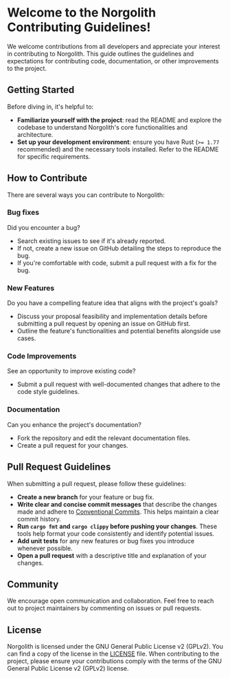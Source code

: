 # Welcome to the Norgolith Contributing Guidelines!

We welcome contributions from all developers and appreciate your interest in contributing to
Norgolith. This guide outlines the guidelines and expectations for contributing code, documentation,
or other improvements to the project.

## Getting Started

Before diving in, it's helpful to:

- **Familiarize yourself with the project**: read the README and explore the codebase to understand
  Norgolith's core functionalities and architecture.
- **Set up your development environment**: ensure you have Rust (`>= 1.77` recommended) and the
  necessary tools installed. Refer to the README for specific requirements.

## How to Contribute

There are several ways you can contribute to Norgolith:

### Bug fixes

Did you encounter a bug?

- Search existing issues to see if it's already reported.
- If not, create a new issue on GitHub detailing the steps to reproduce the bug.
- If you're comfortable with code, submit a pull request with a fix for the bug.

### New Features

Do you have a compelling feature idea that aligns with the project's goals?

- Discuss your proposal feasibility and implementation details before submitting a pull request by
  opening an issue on GitHub first.
- Outline the feature's functionalities and potential benefits alongside use cases.

### Code Improvements

See an opportunity to improve existing code?

- Submit a pull request with well-documented changes that adhere to the code style guidelines.

### Documentation

Can you enhance the project's documentation?

- Fork the repository and edit the relevant documentation files.
- Create a pull request for your changes.

## Pull Request Guidelines

When submitting a pull request, please follow these guidelines:

- **Create a new branch** for your feature or bug fix.
- **Write clear and concise commit messages** that describe the changes made and adhere to
  [Conventional Commits](https://www.conventionalcommits.org/en/v1.0.0). This helps maintain a clear
  commit history.
- **Run `cargo fmt` and `cargo clippy` before pushing your changes**. These tools help format your
code consistently and identify potential issues.
- **Add unit tests** for any new features or bug fixes you introduce whenever possible.
- **Open a pull request** with a descriptive title and explanation of your changes.

## Community

We encourage open communication and collaboration. Feel free to reach out to project maintainers by
commenting on issues or pull requests.

## License

Norgolith is licensed under the GNU General Public License v2 (GPLv2). You can find a copy of the
license in the [LICENSE](./LICENSE) file. When contributing to the project, please ensure your
contributions comply with the terms of the GNU General Public License v2 (GPLv2) license.

